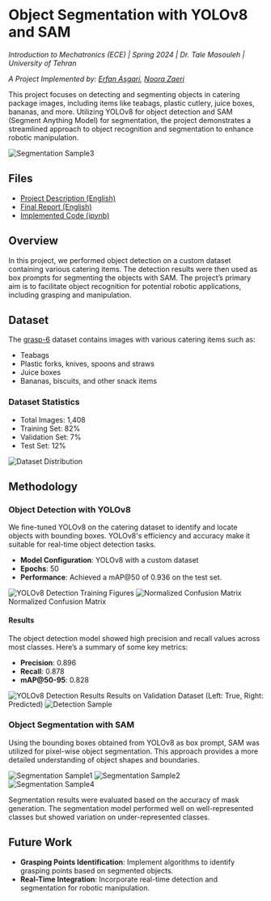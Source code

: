 # Object Segmentation with YOLOv8 and SAM

*Introduction to Mechatronics (ECE) | Spring 2024 | Dr. Tale Masouleh | University of Tehran*

*A Project Implemented by: [Erfan Asgari](https://github.com/erfanasgari21), [Noora Zaeri](https://github.com/)*


This project focuses on detecting and segmenting objects in catering package images, including items like teabags, plastic cutlery, juice boxes, bananas, and more. Utilizing YOLOv8 for object detection and SAM (Segment Anything Model) for segmentation, the project demonstrates a streamlined approach to object recognition and segmentation to enhance robotic manipulation.

![Segmentation Sample3](media/Seg3.png)

## Files
- [Project Description (English)](Project-Description.pdf)
- [Final Report (English)](Report.pdf)
- [Implemented Code (ipynb)](Code.ipynb)


## Overview
In this project, we performed object detection on a custom dataset containing various catering items. The detection results were then used as box prompts for segmenting the objects with SAM. The project’s primary aim is to facilitate object recognition for potential robotic applications, including grasping and manipulation.

## Dataset
The [grasp-6](https://universe.roboflow.com/proj-sfl83/grasp-6) dataset contains images with various catering items such as:
- Teabags
- Plastic forks, knives, spoons and straws
- Juice boxes
- Bananas, biscuits, and other snack items


### Dataset Statistics
- Total Images: 1,408
- Training Set: 82%
- Validation Set: 7%
- Test Set: 12%

![Dataset Distribution](media/Dataset_Distribution.png)


## Methodology

### Object Detection with YOLOv8
We fine-tuned YOLOv8 on the catering dataset to identify and locate objects with bounding boxes. YOLOv8's efficiency and accuracy make it suitable for real-time object detection tasks.

- **Model Configuration**: YOLOv8 with a custom dataset
- **Epochs**: 50
- **Performance**: Achieved a mAP@50 of 0.936 on the test set.

![YOLOv8 Detection Training Figures](media/Detection-Figures.png)
![Normalized Confusion Matrix](media/Detection-Confusion-Matrix.png)
Normalized Confusion Matrix

#### Results
The object detection model showed high precision and recall values across most classes. Here’s a summary of some key metrics:
- **Precision**: 0.896
- **Recall**: 0.878
- **mAP@50-95**: 0.828

![YOLOv8 Detection Results](media/Detection-Results.png)
Results on Validation Dataset (Left: True, Right: Predicted)
![Detection Sample](media/Detection-Sample.png)


### Object Segmentation with SAM

Using the bounding boxes obtained from YOLOv8 as box prompt, SAM was utilized for pixel-wise object segmentation. This approach provides a more detailed understanding of object shapes and boundaries.

![Segmentation Sample1](media/Seg1.png)
![Segmentation Sample2](media/Seg2.png)
![Segmentation Sample4](media/Seg4.png)

Segmentation results were evaluated based on the accuracy of mask generation. The segmentation model performed well on well-represented classes but showed variation on under-represented classes.



## Future Work
- **Grasping Points Identification**: Implement algorithms to identify grasping points based on segmented objects.
- **Real-Time Integration**: Incorporate real-time detection and segmentation for robotic manipulation.

